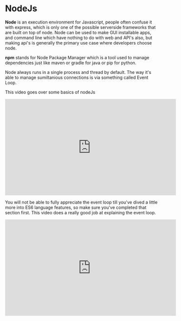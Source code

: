 # NodeJs

**Node** is an execution environment for Javascript, people often confuse it with express, which is only one of the possible serverside frameworks that are built on top of node. Node can be used to make GUI installable apps, and command line which have nothing to do with web and API's also, but making api's is generally the primary use case where developers choose node.

**npm** stands for Node Package Manager which is a tool used to manage dependencies just like maven or gradle for java or pip for python.

Node always runs in a single process and thread by default. The way it's able to manage sumiltanious connections is via something called Event Loop.

This video goes over some basics of nodeJs

<iframe width="560" height="315" src="https://www.youtube.com/embed/ENrzD9HAZK4" title="YouTube video player" frameborder="0" allow="accelerometer; autoplay; clipboard-write; encrypted-media; gyroscope; picture-in-picture" allowfullscreen></iframe>

You will not be able to fully appreciate the event loop till you've dived a little more into ES6 language features, so make sure you've completed that section first. This video does a really good job at explaining the event loop.

<iframe width="560" height="315" src="https://www.youtube.com/embed/8aGhZQkoFbQ" title="YouTube video player" frameborder="0" allow="accelerometer; autoplay; clipboard-write; encrypted-media; gyroscope; picture-in-picture" allowfullscreen></iframe>
